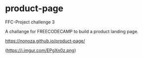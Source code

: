 # product-page
FFC-Project challenge 3

A challange for FREECODECAMP to build a product landing page. 

https://nonoza.github.io/product-page/ 

(https://i.imgur.com/EPgXn0z.png)
